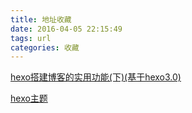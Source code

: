 ```yaml
---
title: 地址收藏
date: 2016-04-05 22:15:49
tags: url
categories: 收藏
---
```


[hexo搭建博客的实用功能(下)(基于hexo3.0)](http://opiece.me/2015/04/16/hexo-guide-3/)

[hexo主题](http://theme-next.iissnan.com/getting-started.html)

<!--more-->
